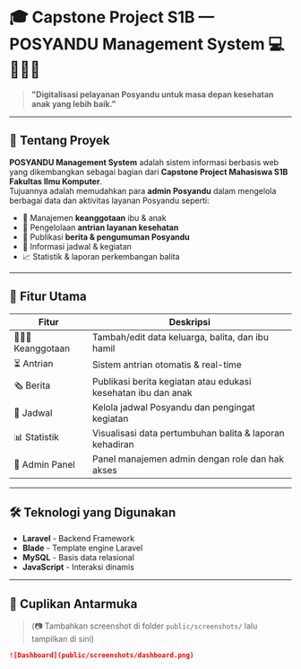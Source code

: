 # 🎓 Capstone Project S1B — **POSYANDU Management System** 💻🧒👩‍⚕️


> **"Digitalisasi pelayanan Posyandu untuk masa depan kesehatan anak yang lebih baik."**

---

## 📌 Tentang Proyek

**POSYANDU Management System** adalah sistem informasi berbasis web yang dikembangkan sebagai bagian dari **Capstone Project Mahasiswa S1B Fakultas Ilmu Komputer**.  
Tujuannya adalah memudahkan para **admin Posyandu** dalam mengelola berbagai data dan aktivitas layanan Posyandu seperti:

- 👶 Manajemen **keanggotaan** ibu & anak
- 🏥 Pengelolaan **antrian layanan kesehatan**
- 📰 Publikasi **berita & pengumuman Posyandu**
- 📅 Informasi jadwal & kegiatan
- 📈 Statistik & laporan perkembangan balita

---

## 🚀 Fitur Utama

| Fitur             | Deskripsi                                                                 |
|------------------|---------------------------------------------------------------------------|
| 🧑‍🤝‍🧑 Keanggotaan    | Tambah/edit data keluarga, balita, dan ibu hamil                     |
| ⏳ Antrian        | Sistem antrian otomatis & real-time                                      |
| 🗞️ Berita         | Publikasi berita kegiatan atau edukasi kesehatan ibu dan anak           |
| 📅 Jadwal        | Kelola jadwal Posyandu dan pengingat kegiatan                            |
| 📊 Statistik      | Visualisasi data pertumbuhan balita & laporan kehadiran                  |
| 👮 Admin Panel    | Panel manajemen admin dengan role dan hak akses                          |

---

## 🛠️ Teknologi yang Digunakan

- **Laravel** - Backend Framework
- **Blade** - Template engine Laravel
- **MySQL** - Basis data relasional
- **JavaScript** - Interaksi dinamis

---

## 📸 Cuplikan Antarmuka

> (📷 Tambahkan screenshot di folder `public/screenshots/` lalu tampilkan di sini)

```md
![Dashboard](public/screenshots/dashboard.png)
